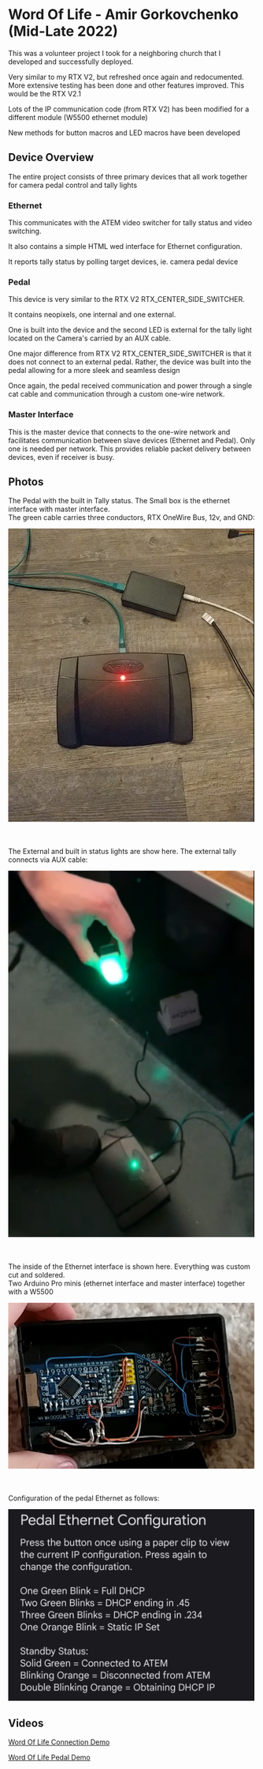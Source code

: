 # Word Of Life - Amir Gorkovchenko (Mid-Late 2022)

This was a volunteer project I took for a neighboring church that I developed and successfully deployed.

Very similar to my RTX V2, but refreshed once again and redocumented. More extensive testing has been done and other features improved. This would be the RTX V2.1

Lots of the IP communication code (from RTX V2) has been modified for a different module (W5500 ethernet module)

New methods for button macros and LED macros have been developed

## Device Overview

The entire project consists of three primary devices that all work together for camera pedal control and tally lights

### Ethernet
This communicates with the ATEM video switcher for tally status and video switching.

It also contains a simple HTML wed interface for Ethernet configuration.

It reports tally status by polling target devices, ie. camera pedal device

### Pedal
This device is very similar to the RTX V2 RTX_CENTER_SIDE_SWITCHER.

It contains neopixels, one internal and one external.

One is built into the device and the second LED is external for the tally light located on the Camera's carried by an AUX cable.

One major difference from RTX V2 RTX_CENTER_SIDE_SWITCHER is that it does not connect to an external pedal.
Rather, the device was built into the pedal allowing for a more sleek and seamless design

Once again, the pedal received communication and power through a single cat cable and communication through a custom one-wire network.

### Master Interface
This is the master device that connects to the one-wire network and facilitates communication between slave devices (Ethernet and Pedal).
Only one is needed per network.
This provides reliable packet delivery between devices, even if receiver is busy.

## Photos
The Pedal with the built in Tally status. The Small box is the ethernet interface with master interface.\
The green cable carries three conductors, RTX OneWire Bus, 12v, and GND:

<img src="image.png" alt="alt text" width="500" />

\
\
The External and built in status lights are show here. The external tally connects via AUX cable:

<img src="image-1.png" alt="alt text" width="500" />

\
\
The inside of the Ethernet interface is shown here. Everything was custom cut and soldered.\
Two Arduino Pro minis (ethernet interface and master interface) together with a W5500

<img src="image-2.png" alt="alt text" width="500" />

\
\
Configuration of the pedal Ethernet as follows:

<img src="image-3.png" alt="alt text" width="500" />

## Videos
[Word Of Life Connection Demo](https://youtu.be/sTRpgctFRwg)

[Word Of Life Pedal Demo](https://youtu.be/4-CrCbQiMDo)
